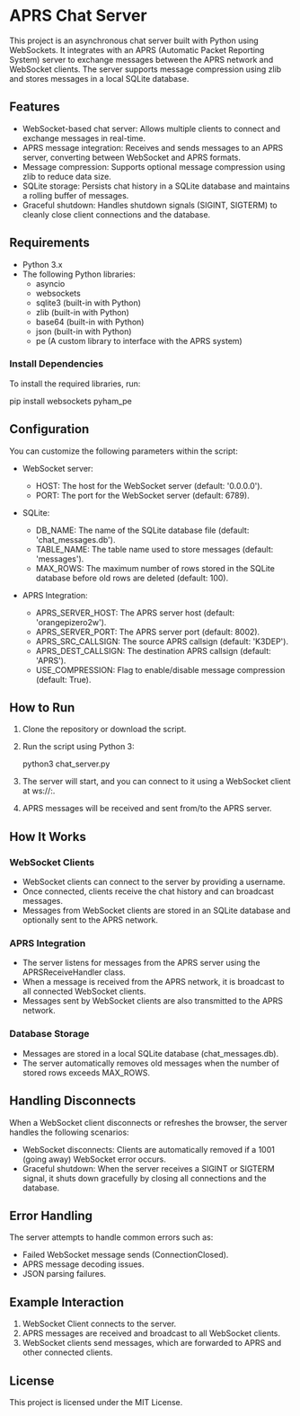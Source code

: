 # APRS Chat Server

This project is an asynchronous chat server built with Python using WebSockets. It integrates with an APRS (Automatic Packet Reporting System) server to exchange messages between the APRS network and WebSocket clients. The server supports message compression using zlib and stores messages in a local SQLite database.

## Features

- WebSocket-based chat server: Allows multiple clients to connect and exchange messages in real-time.
- APRS message integration: Receives and sends messages to an APRS server, converting between WebSocket and APRS formats.
- Message compression: Supports optional message compression using zlib to reduce data size.
- SQLite storage: Persists chat history in a SQLite database and maintains a rolling buffer of messages.
- Graceful shutdown: Handles shutdown signals (SIGINT, SIGTERM) to cleanly close client connections and the database.

## Requirements

- Python 3.x
- The following Python libraries:
  - asyncio
  - websockets
  - sqlite3 (built-in with Python)
  - zlib (built-in with Python)
  - base64 (built-in with Python)
  - json (built-in with Python)
  - pe (A custom library to interface with the APRS system)

### Install Dependencies

To install the required libraries, run:

pip install websockets pyham_pe

## Configuration

You can customize the following parameters within the script:

- WebSocket server:
  - HOST: The host for the WebSocket server (default: '0.0.0.0').
  - PORT: The port for the WebSocket server (default: 6789).
  
- SQLite:
  - DB_NAME: The name of the SQLite database file (default: 'chat_messages.db').
  - TABLE_NAME: The table name used to store messages (default: 'messages').
  - MAX_ROWS: The maximum number of rows stored in the SQLite database before old rows are deleted (default: 100).

- APRS Integration:
  - APRS_SERVER_HOST: The APRS server host (default: 'orangepizero2w').
  - APRS_SERVER_PORT: The APRS server port (default: 8002).
  - APRS_SRC_CALLSIGN: The source APRS callsign (default: 'K3DEP').
  - APRS_DEST_CALLSIGN: The destination APRS callsign (default: 'APRS').
  - USE_COMPRESSION: Flag to enable/disable message compression (default: True).

## How to Run

1. Clone the repository or download the script.

2. Run the script using Python 3:

   python3 chat_server.py

3. The server will start, and you can connect to it using a WebSocket client at ws://<HOST>:<PORT>.

4. APRS messages will be received and sent from/to the APRS server.

## How It Works

### WebSocket Clients

- WebSocket clients can connect to the server by providing a username.
- Once connected, clients receive the chat history and can broadcast messages.
- Messages from WebSocket clients are stored in an SQLite database and optionally sent to the APRS network.

### APRS Integration

- The server listens for messages from the APRS server using the APRSReceiveHandler class.
- When a message is received from the APRS network, it is broadcast to all connected WebSocket clients.
- Messages sent by WebSocket clients are also transmitted to the APRS network.

### Database Storage

- Messages are stored in a local SQLite database (chat_messages.db).
- The server automatically removes old messages when the number of stored rows exceeds MAX_ROWS.

## Handling Disconnects

When a WebSocket client disconnects or refreshes the browser, the server handles the following scenarios:

- WebSocket disconnects: Clients are automatically removed if a 1001 (going away) WebSocket error occurs.
- Graceful shutdown: When the server receives a SIGINT or SIGTERM signal, it shuts down gracefully by closing all connections and the database.

## Error Handling

The server attempts to handle common errors such as:

- Failed WebSocket message sends (ConnectionClosed).
- APRS message decoding issues.
- JSON parsing failures.

## Example Interaction

1. WebSocket Client connects to the server.
2. APRS messages are received and broadcast to all WebSocket clients.
3. WebSocket clients send messages, which are forwarded to APRS and other connected clients.

## License

This project is licensed under the MIT License.
